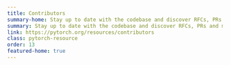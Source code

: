 ```yaml
---
title: Contributors
summary-home: Stay up to date with the codebase and discover RFCs, PRs and more
summary: Stay up to date with the codebase and discover RFCs, PRs and more
link: https://pytorch.org/resources/contributors
class: pytorch-resource
order: 13
featured-home: true
---
```

